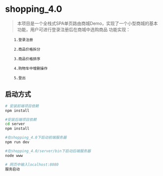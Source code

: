 # shopping_4.0

> 	本项目是一个全栈式SPA单页路由商城Demo，实现了一个小型商城的基本功能，用户可进行登录注册后在商城中选购商品
	功能实现：
  
		1.登录注册

		2.商品价格拆分
    
		3.商品价格排序
    
		4.购物车中增删操作
    
		5.登出
## 启动方式

``` bash
# 安装前端项目依赖
npm install

#安装后端项目依赖
cd server
npm install

#在shopping_4.0下启动前端服务器
npm run dev

#在shopping_4.0/server/bin下启动后端服务器
node www

# 网页中输入localhost:8080
服务启动
